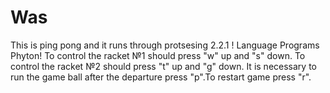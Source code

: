 # Was
This is ping pong and it runs through protsesing 2.2.1 ! Language Programs Phyton!
To control the racket №1 should press "w" up and "s" down. To control the racket №2 should press "t" up and "g" down.
It is necessary to run the game ball after the departure press "p".To restart game press "r".
